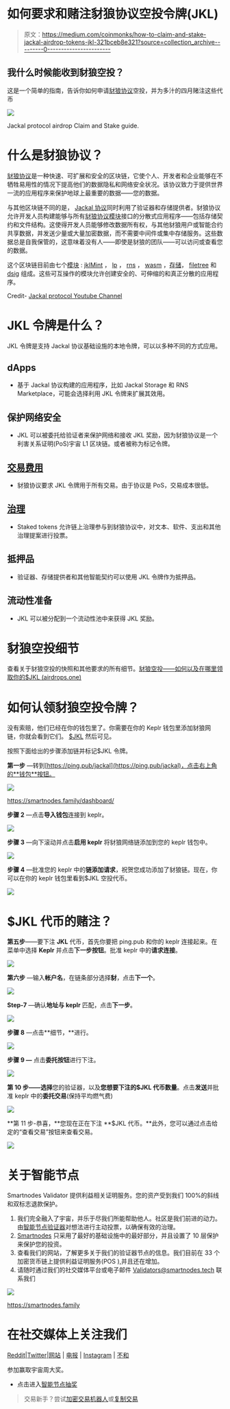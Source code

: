 # 如何要求和赌注豺狼协议空投令牌(JKL)

> 原文：<https://medium.com/coinmonks/how-to-claim-and-stake-jackal-airdrop-tokens-jkl-321bceb8e321?source=collection_archive---------0----------------------->

## 我什么时候能收到豺狼空投？

这是一个简单的指南，告诉你如何申请[豺狼协议](https://jackalprotocol.com/)空投，并为多汁的四月赌注这些代币

![](img/e4f08c1a601c40a89f61f2f20b0eed57.png)

Jackal protocol airdrop Claim and Stake guide.

# 什么是豺狼协议？

[豺狼协议](https://jackalprotocol.com/)是一种快速、可扩展和安全的区块链，它使个人、开发者和企业能够在不牺牲易用性的情况下提高他们的数据隐私和网络安全状况。该协议致力于提供世界一流的应用程序来保护地球上最重要的数据——您的数据。

与其他区块链不同的是， [Jackal 协议](https://jackalprotocol.com/)同时利用了验证器和存储提供者。豺狼协议允许开发人员构建能够与所有[豺狼协议模块](https://docs.jackaldao.com/docs/protocol/modules/module-overview)接口的分散式应用程序——包括存储契约和文件结构。这使得开发人员能够修改数据所有权，与其他豺狼用户或智能合约共享数据，并发送少量或大量加密数据，而不需要中间件或集中存储服务。这些数据总是自我保管的，这意味着没有人——即使是豺狼的团队——可以访问或查看您的数据。

这个区块链目前由七个[模块](https://github.com/JackalLabs/canine-chain/blob/master/x/README.md) : [jklMint](https://github.com/JackalLabs/canine-chain/blob/master/x/jklmint/README.md) ， [lp](https://github.com/JackalLabs/canine-chain/blob/master/x/lp/README.md) ， [rns](https://github.com/JackalLabs/canine-chain/blob/master/x/rns/README.md) ， [wasm](https://github.com/JackalLabs/canine-chain/blob/master/x/wasm/README.md) ，[存储](https://github.com/JackalLabs/canine-chain/blob/master/x/storage/README.md)， [filetree](https://github.com/JackalLabs/canine-chain/blob/master/x/filetree/README.md) 和 [dsig](https://github.com/JackalLabs/canine-chain/blob/master/x/dsig/README.md) 组成。这些可互操作的模块允许创建安全的、可伸缩的和真正分散的应用程序。

Credit- [Jackal protocol Youtube Channel](https://www.youtube.com/channel/UCKX7tSwBVsUmZE-XdQMbXjQ)

# JKL 令牌是什么？

JKL 令牌是支持 Jackal 协议基础设施的本地令牌，可以以多种不同的方式应用。

## dApps[](https://docs.jackaldao.com/docs/overview/jkl#dapps)

*   基于 Jackal 协议构建的应用程序，比如 Jackal Storage 和 RNS Marketplace，可能会选择利用 JKL 令牌来扩展其效用。

## 保护网络安全[](https://docs.jackaldao.com/docs/overview/jkl#securing-the-network)

*   JKL 可以被委托给验证者来保护网络和接收 JKL 奖励，因为豺狼协议是一个利害关系证明(PoS)宇宙 L1 区块链。或者被称为标记令牌。

## [交易费用](https://docs.jackaldao.com/docs/overview/jkl#transaction-fees)

*   豺狼协议要求 JKL 令牌用于所有交易。由于协议是 PoS，交易成本很低。

## [治理](https://docs.jackaldao.com/docs/overview/jkl#governance)

*   Staked tokens 允许链上治理参与到豺狼协议中，对文本、软件、支出和其他治理提案进行投票。

## 抵押品[](https://docs.jackaldao.com/docs/overview/jkl#collateral)

*   验证器、存储提供者和其他智能契约可以使用 JKL 令牌作为抵押品。

## 流动性准备[](https://docs.jackaldao.com/docs/overview/jkl#liquidity-provision)

*   JKL 可以被分配到一个流动性池中来获得 JKL 奖励。

# 豺狼空投细节

查看关于豺狼空投的快照和其他要求的所有细节。[豺狼空投——如何以及在哪里领取你的$JKL (airdrops.one)](https://airdrops.one/jackal/)

# 如何认领豺狼空投令牌？

没有索赔，他们已经在你的钱包里了。你需要在你的 Keplr 钱包里添加豺狼网链，你就会看到它们。 [$JKL](https://twitter.com/search?q=%24JKL&src=cashtag_click) 然后可见。

按照下面给出的步骤添加链并标记$JKL 令牌。

**第一步** —转到[https://ping.pub/jackal](https://ping.pub/jackal)，点击右上角的**钱包**按钮。

![](img/7d29112ad4afe9e280b41c75e10453b2.png)

https://smartnodes.family/dashboard/

**步骤 2** —点击**导入钱包**连接到 keplr。

![](img/7e4d28116713c0ecaeeb769ef5595ce0.png)

**步骤 3** —向下滚动并点击**启用 keplr** 将豺狼网络链添加到您的 keplr 钱包中。

![](img/5c121c848ebe13c8ae7adbf21d68fa69.png)

**步骤 4** —批准您的 keplr 中的**链添加请求**，祝贺您成功添加了豺狼链。现在，你可以在你的 keplr 钱包里看到$JKL 空投代币。

![](img/e69b4b18d2201fe10e0aa70850c48da2.png)

# $JKL 代币的赌注？

**第五步**——要下注 **JKL** 代币，首先你要把 ping.pub 和你的 keplr 连接起来。在菜单中选择 **Keplr** 并点击**下一步按钮**。批准 keplr 中的**请求连接**。

![](img/42f1cd703446000af8903470e5e0badb.png)

**第六步** —输入**帐户名**，在链条部分选择**豺**，点击**下一个**。

![](img/77e4aca04fde09f238f954dceadb0317.png)

**Step-7** —确认**地址与 keplr** 匹配，点击**下一步**。

![](img/30562671f7b9b0f5a2f9b9e3757e134c.png)

**步骤 8** —点击**细节，**进行。

![](img/2bbdf195f1d7f8f846315d5141e9102a.png)

**步骤 9 —** 点击**委托按钮**进行下注。

![](img/d6ab7dfffcbfbb108cf96f07b820bb88.png)

**第 10 步——选择**您的验证器，以及**您想要下注的$JKL 代币数量**。点击**发送**并批准 keplr 中的**委托交易**(保持平均燃气费)

![](img/cf9d3b7c7f8c1c4473c0fd1e3432808b.png)

**第 11 步-恭喜，**您现在正在下注 **$JKL 代币。**此外，您可以通过点击给定的“查看交易”按钮来查看交易。

![](img/19b724e1f642e4ca44378d6412343b08.png)

# 关于智能节点

Smartnodes Validator 提供利益相关证明服务。您的资产受到我们 100%的斜线和双标志退款保护。

1.  我们完全融入了宇宙，并乐于尽我们所能帮助他人。社区是我们前进的动力。由[智能节点验证器](https://smartnodes.family/)对想法进行主动投票，以确保有效的治理。
2.  [Smartnodes](https://smartnodes.family/) 只采用了最好的基础设施中的最好部分，并且设置了 10 层保护来保护您的投资。
3.  查看我们的网站，了解更多关于我们的验证器节点的信息。我们目前在 33 个加密货币链上提供利益证明服务(POS ),并且还在增加。
4.  请随时通过我们的社交媒体平台或电子邮件 Validators@smartnodes.tech 联系我们

![](img/0257c6a42371725cd678a0f894ee5264.png)

https://smartnodes.family

# 在社交媒体上关注我们

[Reddit](https://www.reddit.com/user/Smart_nodes)|[Twitter](https://twitter.com/nodes_smart)|[网站](https://smartnodes.family/) | [电报](https://t.me/smartnodesvalidators) | [Instagram](https://www.instagram.com/smartnodes_validator/?igshid=YmMyMTA2M2Y%3D) | [不和](https://discord.com/invite/TA3UVPwn6D)

参加赢取宇宙周大奖。

*   点击进入[智能节点抽奖](https://lotto.smartnodes.family/)

> 交易新手？尝试[加密交易机器人](/coinmonks/crypto-trading-bot-c2ffce8acb2a)或[复制交易](/coinmonks/top-10-crypto-copy-trading-platforms-for-beginners-d0c37c7d698c)